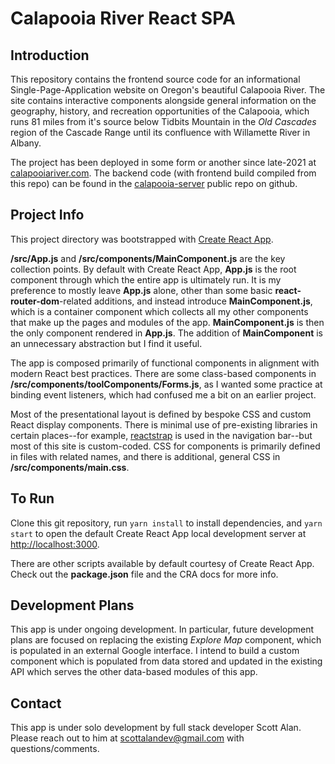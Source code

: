 # Calapooia River React SPA

## Introduction

This repository contains the frontend source code for an informational Single-Page-Application website on Oregon's beautiful Calapooia River. The site contains interactive components alongside general information on the geography, history, and recreation opportunities of the Calapooia, which runs 81 miles from it's source below Tidbits Mountain in the *Old Cascades* region of the Cascade Range until its confluence with Willamette River in Albany.  

The project has been deployed in some form or another since late-2021 at [calapooiariver.com](https://calapooiariver.com/). The backend code (with frontend build compiled from this repo) can be found in the [calapooia-server](https://github.com/scottalandev/calapooia-server/) public repo on github.

## Project Info

This project directory was bootstrapped with [Create React App](https://github.com/facebook/create-react-app).

**/src/App.js** and **/src/components/MainComponent.js** are the key collection points. By default with Create React App, **App.js** is the root component through which the entire app is ultimately run. It is my preference to mostly leave **App.js** alone, other than some basic **react-router-dom**-related additions, and instead introduce **MainComponent.js**, which is a container component which collects all my other components that make up the pages and modules of the app. **MainComponent.js** is then the only component rendered in **App.js**. The addition of **MainComponent** is an unnecessary abstraction but I find it useful.

The app is composed primarily of functional components in alignment with modern React best practices. There are some class-based components in **/src/components/toolComponents/Forms.js**, as I wanted some practice at binding event listeners, which had confused me a bit on an earlier project.

Most of the presentational layout is defined by bespoke CSS and custom React display components. There is minimal use of pre-existing libraries in certain places--for example, [reactstrap](https://reactstrap.github.io/) is used in the navigation bar--but most of this site is custom-coded. CSS for components is primarily defined in files with related names, and there is additional, general CSS in **/src/components/main.css**.


## To Run

Clone this git repository, run `yarn install` to install dependencies, and `yarn start` to open the default Create React App local development server at [http://localhost:3000](http://localhost:3000).

There are other scripts available by default courtesy of Create React App. Check out the **package.json** file and the CRA docs for more info.

## Development Plans

This app is under ongoing development. In particular, future development plans are focused on replacing the existing *Explore Map* component, which is populated in an external Google interface. I intend to build a custom component which is populated from data stored and updated in the existing API which serves the other data-based modules of this app.

## Contact

This app is under solo development by full stack developer Scott Alan. Please reach out to him at [scottalandev@gmail.com](mailto:scottalan@gmail.com) with questions/comments.
